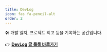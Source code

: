 ```yaml
---
title: DevLog
icon: fas fa-pencil-alt
order: 2
---
```


🛠️ 개발 일지, 프로젝트 회고 등을 기록하는 공간입니다.

👉 [**DevLog 글 목록 바로가기**](/categories/devlog/)
